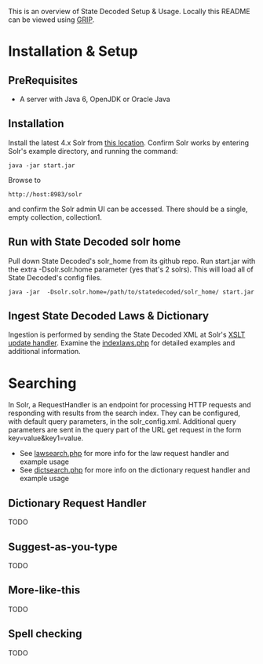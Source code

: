 This is an overview of State Decoded Setup & Usage. Locally this README can be viewed using [GRIP](https://github.com/joeyespo/grip).

# Installation & Setup 

## PreRequisites

* A server with Java 6, OpenJDK or Oracle Java

## Installation

Install the latest 4.x Solr from [this location](http://lucene.apache.org/solr/). Confirm Solr works by entering Solr's example directory, and running the command:

    java -jar start.jar

Browse to 

    http://host:8983/solr

and confirm the Solr admin UI can be accessed. There should be a single, empty collection, collection1.

## Run with State Decoded solr home

Pull down State Decoded's solr_home from its github repo. Run start.jar with the extra -Dsolr.solr.home parameter (yes that's 2 solrs). This will load all of State Decoded's config files.

    java -jar  -Dsolr.solr.home=/path/to/statedecoded/solr_home/ start.jar

## Ingest State Decoded Laws & Dictionary

Ingestion is performed by sending the State Decoded XML at Solr's [XSLT update handler](http://wiki.apache.org/solr/XsltUpdateRequestHandler). Examine the [indexlaws.php](demos/indexlaws.php) for detailed examples and additional information.



# Searching

In Solr, a RequestHandler is an endpoint for processing HTTP requests and responding with results from the search index. They can be configured, with default query parameters, in the solr_config.xml.  Additional query parameters are sent in the query part of the URL get request in the form key=value&key1=value.

* See [lawsearch.php](demos/lawsearch.php) for more info for the law request handler and example usage
* See [dictsearch.php](demos/dictsearch.php) for more info on the dictionary request handler and example usage


## Dictionary Request Handler

TODO

## Suggest-as-you-type

TODO

## More-like-this

TODO

## Spell checking

TODO
